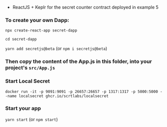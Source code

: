 

- ReactJS + Keplr for the secret counter contract deployed in example 5

### To create your own Dapp:
 `npx create-react-app secret-dapp`

 `cd secret-dapp`
 
 `yarn add secretjs@beta` (or `npm i secretjs@beta`)

### Then copy the content of the App.js in this folder, into your project's `src/App.js`

### Start Local Secret
`docker run -it -p 9091:9091 -p 26657:26657 -p 1317:1317 -p 5000:5000 --name localsecret ghcr.io/scrtlabs/localsecret` 

### Start your app
`yarn start` (or `npm start`)
